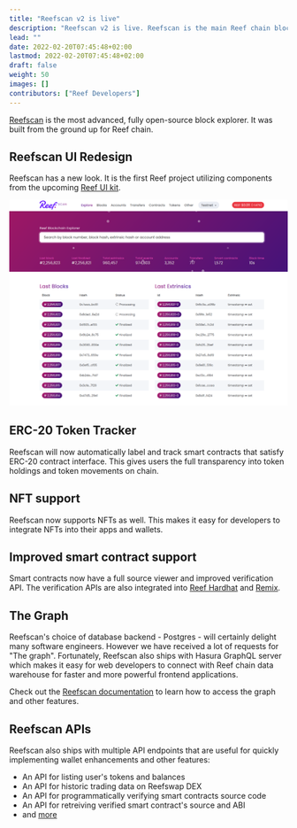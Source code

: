 ```yaml
---
title: "Reefscan v2 is live"
description: "Reefscan v2 is live. Reefscan is the main Reef chain block explorer."
lead: ""
date: 2022-02-20T07:45:48+02:00
lastmod: 2022-02-20T07:45:48+02:00
draft: false
weight: 50
images: []
contributors: ["Reef Developers"]
---
```


[Reefscan](https://reefscan.com) is the most advanced, fully open-source block explorer. It was built from
the ground up for Reef chain.

## Reefscan UI Redesign
Reefscan has a new look. It is the first Reef project utilizing components from the upcoming [Reef UI kit](/docs/developers/ui_kit/).

![](redesign.png)

## ERC-20 Token Tracker
Reefscan will now automatically label and track smart contracts that satisfy ERC-20 contract interface.
This gives users the full transparency into token holdings and token movements on chain.

## NFT support
Reefscan now supports NFTs as well. This makes it easy for developers to integrate NFTs into their
apps and wallets.

## Improved smart contract support
Smart contracts now have a full source viewer and improved verification API. The verification APIs
are also integrated into [Reef Hardhat](https://github.com/reef-chain/hardhat-reef-examples) and [Remix](https://remix.reefscan.com).

## The Graph
Reefscan's choice of database backend - Postgres - will certainly delight many software engineers.
However we have received a lot of requests for "The graph". Fortunately, Reefscan also ships with
Hasura GraphQL server which makes it easy for web developers to connect with Reef chain
data warehouse for faster and more powerful frontend applications.

Check out the [Reefscan documentation](/docs/developers/reefscan/) to learn how to access the graph
and other features.

## Reefscan APIs
Reefscan also ships with multiple API endpoints that are useful for quickly implementing wallet
enhancements and other features:
 - An API for listing user's tokens and balances
 - An API for historic trading data on Reefswap DEX
 - An API for programmatically verifying smart contracts source code
 - An API for retreiving verified smart contract's source and ABI
 - and [more](/docs/developers/reefscan/#smart-contracts)